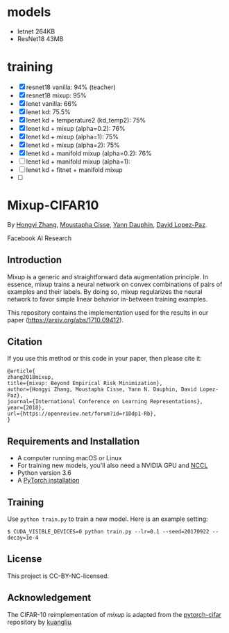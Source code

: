 # models
* letnet 264KB
* ResNet18 43MB

# training
- [x] resnet18 vanilla: 94% (teacher)
- [x] resnet18 mixup: 95%
- [x] lenet vanilla: 66%
- [x] lenet kd: 75.5%
- [x] lenet kd + temperature2 (kd_temp2): 75%
- [x] lenet kd + mixup (alpha=0.2): 76%
- [x] lenet kd + mixup (alpha=1): 75%
- [x] lenet kd + mixup (alpha=2): 75%
- [x] lenet kd + manifold mixup (alpha=0.2): 76%
- [ ] lenet kd + manifold mixup (alpha=1):
- [ ] lenet kd + fitnet + manifold mixup
- [ ] 


# Mixup-CIFAR10
By [Hongyi Zhang](http://web.mit.edu/~hongyiz/www/), [Moustapha Cisse](https://mine.kaust.edu.sa/Pages/cisse.aspx), [Yann Dauphin](http://dauphin.io/), [David Lopez-Paz](https://lopezpaz.org/).

Facebook AI Research

## Introduction

Mixup is a generic and straightforward data augmentation principle.
In essence, mixup trains a neural network on convex combinations of pairs of
examples and their labels. By doing so, mixup regularizes the neural network to
favor simple linear behavior in-between training examples.

This repository contains the implementation used for the results in
our paper (https://arxiv.org/abs/1710.09412).

## Citation

If you use this method or this code in your paper, then please cite it:

```
@article{
zhang2018mixup,
title={mixup: Beyond Empirical Risk Minimization},
author={Hongyi Zhang, Moustapha Cisse, Yann N. Dauphin, David Lopez-Paz},
journal={International Conference on Learning Representations},
year={2018},
url={https://openreview.net/forum?id=r1Ddp1-Rb},
}
```

## Requirements and Installation
* A computer running macOS or Linux
* For training new models, you'll also need a NVIDIA GPU and [NCCL](https://github.com/NVIDIA/nccl)
* Python version 3.6
* A [PyTorch installation](http://pytorch.org/)

## Training
Use `python train.py` to train a new model.
Here is an example setting:
```
$ CUDA_VISIBLE_DEVICES=0 python train.py --lr=0.1 --seed=20170922 --decay=1e-4
```

## License

This project is CC-BY-NC-licensed.

## Acknowledgement
The CIFAR-10 reimplementation of _mixup_ is adapted from the [pytorch-cifar](https://github.com/kuangliu/pytorch-cifar) repository by [kuangliu](https://github.com/kuangliu).
